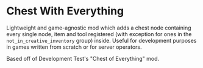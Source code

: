 # Chest With Everything
Lightweight and game-agnostic mod which adds a chest node containing every single node, item and tool registered (with exception for ones in the `not_in_creative_inventory` group) inside. Useful for development purposes in games written from scratch or for server operators.

Based off of Development Test's "Chest of Everything" mod.
